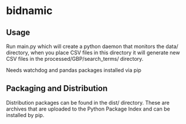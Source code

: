 # bidnamic

## Usage

Run main.py which will create a python daemon that monitors the data/ directory, when you place CSV files in this directory it will generate new CSV files in the processed/GBP/search_terms/ directory.

Needs watchdog and pandas packages installed via pip

## Packaging and Distribution

Distribution packages can be found in the dist/ directory. These are archives that are uploaded to the Python Package Index and can be installed by pip.